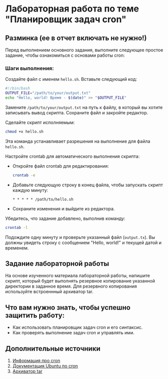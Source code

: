 # Лабораторная работа по теме "Планировщик задач cron"

## Разминка (ее в отчет включать не нужно!)

Перед выполнением основного задания, выполните следующее простое задание, чтобы ознакомиться с основами работы cron:

### Шаги выполнения:

Cоздайте файл с именем `hello.sh`.
Вставьте следующий код:
```bash
#!/bin/bash
OUTPUT_FILE="/path/to/your/output.txt"
echo "Hello, world! Время - $(date)" >> "$OUTPUT_FILE"
```
Замените `/path/to/your/output.txt` на путь к файлу, в который вы хотите записывать вывод скрипта.
Сохраните файл и закройте редактор.

Сделайте скрипт исполняемым:
```bash
chmod +x hello.sh
```
Эта команда устанавливает разрешения на выполнение для файла `hello.sh`.

Настройте crontab для автоматического выполнения скрипта:
   - Откройте файл crontab для редактирования:
     ```bash
     crontab -e
     ```
   - Добавьте следующую строку в конец файла, чтобы запускать скрипт каждую минуту:
     ```
     * * * * * /path/to/hello.sh
     ```
   - Сохраните изменения и выйдите из редактора.

Убедитесь, что задание добавлено, выполнив команду:
```bash
crontab -l
```

Подождите одну минуту и проверьте указанный файл (`output.tx`). Вы должны увидеть строку с сообщением "Hello, world!" и текущей датой и временем.

## Задание лабораторной работы

На основе изученного материала лабораторной работы, напишите скрипт, который будет выполнять резервное копирование указанной директории в заданное время. Для резервного копирования используйте встроеннный архиватор tar.

## Что вам нужно знать, чтобы успешно защитить работу:

- Как использовать планировщик задач cron и его синтаксис.
- Как проверять выполнение задач cron и управлять ими.

## Дополнительные источники

1. [Информация про cron](https://se.ifmo.ru/~ad/Documentation/ABS_Guide_ru.html#CRONREF)
2. [Документация Ubuntu по cron](https://help.ubuntu.ru/wiki/cron)
3. [Архиватор tar](https://losst.pro/komanda-tar-v-linux#sintaksis-komandy-tar)
